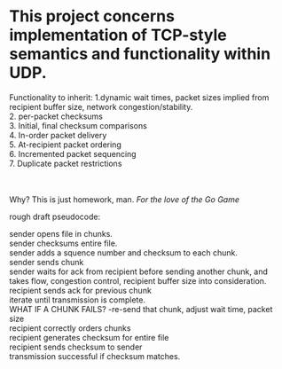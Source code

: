 <h1>This project concerns implementation of TCP-style semantics and functionality within UDP.</h1>

<p1>Functionality to inherit:</p1>
1.dynamic wait times, packet sizes implied from recipient buffer size, network congestion/stability.
<br>
2. per-packet checksums
<br>
3. Initial, final checksum comparisons
<br>
4. In-order packet delivery
<br>
5. At-recipient packet ordering
<br>
6. Incremented packet sequencing
<br>
7. Duplicate packet restrictions
<br>
<br>
<br>

Why? This is just homework, man. *For the love of the Go Game*




<p2>rough draft pseudocode:</p2>

sender opens file in chunks.
<br>
sender checksums entire file.
<br>
sender adds a squence number and checksum to each chunk.
<br>
sender sends chunk
<br>
sender waits for ack from recipient before sending another chunk,
  and takes flow, congestion control, recipient buffer size into consideration. 
  <br>
recipient sends ack for previous chunk 
<br>
iterate until transmission is complete.
<br>
WHAT IF A CHUNK FAILS?
  -re-send that chunk, adjust wait time, packet size
  <br>
recipient correctly orders chunks 
<br>
recipient generates checksum for entire file
<br>
recipient sends checksum to sender
<br>
transmission successful if checksum matches. 
